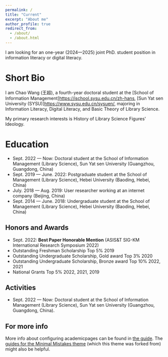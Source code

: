 ```yaml
---
permalink: /
title: "Current"
excerpt: "About me"
author_profile: true
redirect_from: 
  - /about/
  - /about.html
---
```


I am looking for an one-year (2024—2025) joint PhD. student position in information literacy or digital literacy.

Short Bio
======
I am Chao Wang (王超), a fourth-year doctoral student at the [School of Information Management]<https://ischool.sysu.edu.cn/zh-hans>, [Sun Yat sen University (SYSU)]<https://www.sysu.edu.cn/sysuen/>, majoring in Information Literacy, Digital Literacy, and Basic Theory of Library Science.

My primary research interests is History of Library Science Figures' Ideology.

Education
======
* Sept. 2022 — Now: Doctoral student at the School of Information Management (Library Science), Sun Yat sen University (Guangzhou, Guangdong, China)
* Sept. 2019 — June. 2022: Postgraduate student at the School of Management (Library Science), Hebei University (Baoding, Hebei, China)
* July. 2018 — Aug. 2019: User researcher working at an internet company (Beijing, China)
* Sept. 2014 — June. 2018: Undergraduate student at the School of Management (Library Science), Hebei University (Baoding, Hebei, China)

Honors and Awards
------
* Sept. 2022: **Best Paper Honorable Mention** (ASIS&T SIG-KM International Research Symposium 2022)
* Outstanding Freshman Scholarship Top 5% 2019
* Outstanding Undergraduate Scholarship, Gold award Top 3% 2020
* Outstanding Undergraduate Scholarship, Bronze award Top 10% 2022, 2021
* National Grants Top 5% 2022, 2021, 2019

Activities
------
* Sept. 2022 — Now: Doctoral student at the School of Information Management (Library Science), Sun Yat sen University (Guangzhou, Guangdong, China).

For more info
------
More info about configuring academicpages can be found in [the guide](https://academicpages.github.io/markdown/). The [guides for the Minimal Mistakes theme](https://mmistakes.github.io/minimal-mistakes/docs/configuration/) (which this theme was forked from) might also be helpful.
